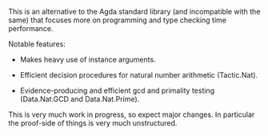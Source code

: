 This is an alternative to the Agda standard library (and incompatible with the
same) that focuses more on programming and type checking time performance.

Notable features:

- Makes heavy use of instance arguments.

- Efficient decision procedures for natural number arithmetic (Tactic.Nat).

- Evidence-producing and efficient gcd and primality testing (Data.Nat.GCD and
  Data.Nat.Prime).

This is very much work in progress, so expect major changes. In particular the
proof-side of things is very much unstructured.


